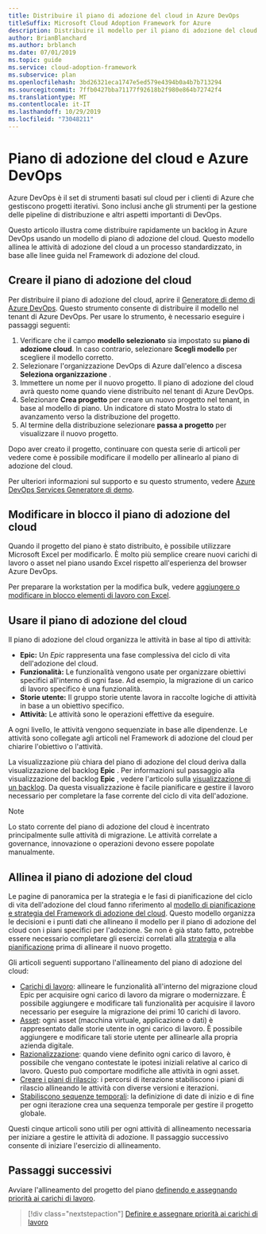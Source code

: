 ```yaml
---
title: Distribuire il piano di adozione del cloud in Azure DevOps
titleSuffix: Microsoft Cloud Adoption Framework for Azure
description: Distribuire il modello per il piano di adozione del cloud
author: BrianBlanchard
ms.author: brblanch
ms.date: 07/01/2019
ms.topic: guide
ms.service: cloud-adoption-framework
ms.subservice: plan
ms.openlocfilehash: 3bd26321eca1747e5ed579e4394b0a4b7b713294
ms.sourcegitcommit: 7ffb0427bba71177f92618b2f980e864b72742f4
ms.translationtype: MT
ms.contentlocale: it-IT
ms.lasthandoff: 10/29/2019
ms.locfileid: "73048211"
---
```

# <a name="cloud-adoption-plan-and-azure-devops"></a>Piano di adozione del cloud e Azure DevOps

Azure DevOps è il set di strumenti basati sul cloud per i clienti di Azure che gestiscono progetti iterativi. Sono inclusi anche gli strumenti per la gestione delle pipeline di distribuzione e altri aspetti importanti di DevOps. 

Questo articolo illustra come distribuire rapidamente un backlog in Azure DevOps usando un modello di piano di adozione del cloud. Questo modello allinea le attività di adozione del cloud a un processo standardizzato, in base alle linee guida nel Framework di adozione del cloud.

## <a name="create-your-cloud-adoption-plan"></a>Creare il piano di adozione del cloud

Per distribuire il piano di adozione del cloud, aprire il [Generatore di demo di Azure DevOps](https://aka.ms/adopt/plan/generator). Questo strumento consente di distribuire il modello nel tenant di Azure DevOps. Per usare lo strumento, è necessario eseguire i passaggi seguenti:

1. Verificare che il campo **modello selezionato** sia impostato su **piano di adozione cloud**. In caso contrario, selezionare **Scegli modello** per scegliere il modello corretto.
2. Selezionare l'organizzazione DevOps di Azure dall'elenco a discesa **Seleziona organizzazione** .
3. Immettere un nome per il nuovo progetto. Il piano di adozione del cloud avrà questo nome quando viene distribuito nel tenant di Azure DevOps.
4. Selezionare **Crea progetto** per creare un nuovo progetto nel tenant, in base al modello di piano. Un indicatore di stato Mostra lo stato di avanzamento verso la distribuzione del progetto.
5. Al termine della distribuzione selezionare **passa a progetto** per visualizzare il nuovo progetto.

Dopo aver creato il progetto, continuare con questa serie di articoli per vedere come è possibile modificare il modello per allinearlo al piano di adozione del cloud.

Per ulteriori informazioni sul supporto e su questo strumento, vedere [Azure DevOps Services Generatore di demo](https://docs.microsoft.com/azure/devops/demo-gen/?toc=%2Fazure%2Fdevops%2Fdemo-gen%2Ftoc.json&bc=%2Fazure%2Fdevops%2Fdemo-gen%2Fbreadcrumb%2Ftoc.json&view=azure-devops).

## <a name="bulk-edit-the-cloud-adoption-plan"></a>Modificare in blocco il piano di adozione del cloud

Quando il progetto del piano è stato distribuito, è possibile utilizzare Microsoft Excel per modificarlo. È molto più semplice creare nuovi carichi di lavoro o asset nel piano usando Excel rispetto all'esperienza del browser Azure DevOps.

Per preparare la workstation per la modifica bulk, vedere [aggiungere o modificare in blocco elementi di lavoro con Excel](https://docs.microsoft.com/azure/devops/boards/backlogs/office/bulk-add-modify-work-items-excel?view=azure-devops).

## <a name="use-the-cloud-adoption-plan"></a>Usare il piano di adozione del cloud

Il piano di adozione del cloud organizza le attività in base al tipo di attività:

- **Epic:** Un *Epic* rappresenta una fase complessiva del ciclo di vita dell'adozione del cloud.
- **Funzionalità:** Le funzionalità vengono usate per organizzare obiettivi specifici all'interno di ogni fase. Ad esempio, la migrazione di un carico di lavoro specifico è una funzionalità.
- **Storie utente:** Il gruppo storie utente lavora in raccolte logiche di attività in base a un obiettivo specifico.
- **Attività:** Le attività sono le operazioni effettive da eseguire.

A ogni livello, le attività vengono sequenziate in base alle dipendenze. Le attività sono collegate agli articoli nel Framework di adozione del cloud per chiarire l'obiettivo o l'attività.

La visualizzazione più chiara del piano di adozione del cloud deriva dalla visualizzazione del backlog **Epic** . Per informazioni sul passaggio alla visualizzazione del backlog **Epic** , vedere l'articolo sulla [visualizzazione di un backlog](https://docs.microsoft.com/azure/devops/boards/backlogs/define-features-epics?view=azure-devops#view-a-backlog-or-portfolio-backlog). Da questa visualizzazione è facile pianificare e gestire il lavoro necessario per completare la fase corrente del ciclo di vita dell'adozione.

> [!NOTE]
> Lo stato corrente del piano di adozione del cloud è incentrato principalmente sulle attività di migrazione. Le attività correlate a governance, innovazione o operazioni devono essere popolate manualmente.

## <a name="align-the-cloud-adoption-plan"></a>Allinea il piano di adozione del cloud

Le pagine di panoramica per la strategia e le fasi di pianificazione del ciclo di vita dell'adozione del cloud fanno riferimento al [modello di pianificazione e strategia del Framework di adozione del cloud](https://archcenter.blob.core.windows.net/cdn/fusion/readiness/Microsoft-Cloud-Adoption-Framework-Strategy-and-Plan-Template.docx). Questo modello organizza le decisioni e i punti dati che allineano il modello per il piano di adozione del cloud con i piani specifici per l'adozione. Se non è già stato fatto, potrebbe essere necessario completare gli esercizi correlati alla [strategia](../strategy/index.md) e alla [pianificazione](../plan/index.md) prima di allineare il nuovo progetto.

Gli articoli seguenti supportano l'allineamento del piano di adozione del cloud:

- [Carichi di lavoro](./workloads.md): allineare le funzionalità all'interno del migrazione cloud Epic per acquisire ogni carico di lavoro da migrare o modernizzare. È possibile aggiungere e modificare tali funzionalità per acquisire il lavoro necessario per eseguire la migrazione dei primi 10 carichi di lavoro.
- [Asset](./assets.md): ogni asset (macchina virtuale, applicazione o dati) è rappresentato dalle storie utente in ogni carico di lavoro. È possibile aggiungere e modificare tali storie utente per allinearle alla propria azienda digitale.
- [Razionalizzazione](./review-rationalization.md): quando viene definito ogni carico di lavoro, è possibile che vengano contestate le ipotesi iniziali relative al carico di lavoro. Questo può comportare modifiche alle attività in ogni asset.
- [Creare i piani di rilascio](./iteration-paths.md): i percorsi di iterazione stabiliscono i piani di rilascio allineando le attività con diverse versioni e iterazioni.
- [Stabiliscono sequenze temporali](./timelines.md): la definizione di date di inizio e di fine per ogni iterazione crea una sequenza temporale per gestire il progetto globale.

Questi cinque articoli sono utili per ogni attività di allineamento necessaria per iniziare a gestire le attività di adozione. Il passaggio successivo consente di iniziare l'esercizio di allineamento.

## <a name="next-steps"></a>Passaggi successivi

Avviare l'allineamento del progetto del piano [definendo e assegnando priorità ai carichi di lavoro](./workloads.md).

> [!div class="nextstepaction"]
> [Definire e assegnare priorità ai carichi di lavoro](./workloads.md)
